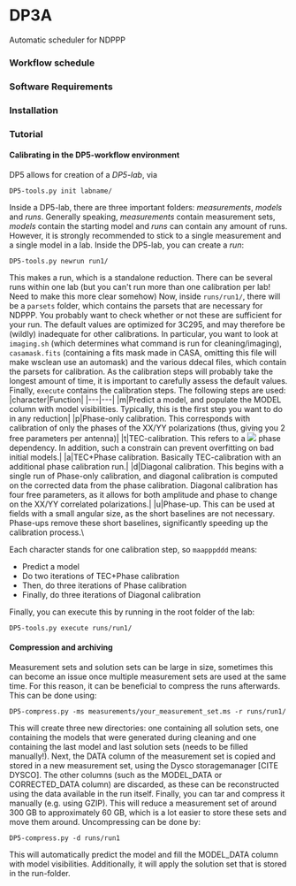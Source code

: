 # DP3A
Automatic scheduler for NDPPP

### Workflow schedule

### Software Requirements

### Installation

### Tutorial
#### Calibrating in the DP5-workflow environment
DP5 allows for creation of a *DP5-lab*, via
```
DP5-tools.py init labname/
```
Inside a DP5-lab, there are three important folders: *measurements*, *models* and *runs*.
Generally speaking, *measurements* contain measurement sets, *models* contain the starting model and *runs* can contain any amount of runs.
However, it is strongly recommended to stick to a single measurement and a single model in a lab.
Inside the DP5-lab, you can create a *run*:
```
DP5-tools.py newrun run1/
```
This makes a run, which is a standalone reduction.
There can be several runs within one lab (but you can't run more than one calibration per lab! Need to make this more clear somehow)
Now, inside ``runs/run1/``, there will be a ``parsets`` folder, which contains the parsets that are necessary for NDPPP.
You probably want to check whether or not these are sufficient for your run.
The default values are optimized for 3C295, and may therefore be (wildly) inadequate for other calibrations.
In particular, you want to look at ``imaging.sh`` (which determines what command is run for cleaning/imaging), ``casamask.fits`` (containing a fits mask made in CASA, omitting this file will make wsclean use an automask) and the various ddecal files, which contain the parsets for calibration.
As the calibration steps will probably take the longest amount of time, it is important to carefully assess the default values.
Finally, ``execute`` contains the calibration steps. The following steps are used:
|character|Function|
|---|---|
|m|Predict a model, and populate the MODEL column with model visibilities. Typically, this is the first step you want to do in any reduction|
|p|Phase-only calibration. This corresponds with calibration of only the phases of the XX/YY polarizations (thus, giving you 2 free parameters per antenna)|
|t|TEC-calibration. This refers to a <img src="https://render.githubusercontent.com/render/math?math=\frac{1}{\nu}"> phase dependency. In addition, such a constrain can prevent overfitting on bad initial models.|
|a|TEC+Phase calibration. Basically TEC-calibration with an additional phase calibration run.|
|d|Diagonal calibration. This begins with a single run of Phase-only calibration, and diagonal calibration is computed on the corrected data from the phase calibration. Diagonal calibration has four free parameters, as it allows for both amplitude and phase to change on the XX/YY correlated polarizations.|
|u|Phase-up. This can be used at fields with a small angular size, as the short baselines are not necessary. Phase-ups remove these short baselines, significantly speeding up the calibration process.\

Each character stands for one calibration step, so ``maapppddd`` means:
  * Predict a model
  * Do two iterations of TEC+Phase calibration
  * Then, do three iterations of Phase calibration
  * Finally, do three iterations of Diagonal calibration
  
Finally, you can execute this by running in the root folder of the lab:
```
DP5-tools.py execute runs/run1/
```
#### Compression and archiving
Measurement sets and solution sets can be large in size, sometimes this can become an issue once multiple measurement sets are used at the same time.
For this reason, it can be beneficial to compress the runs afterwards. 
This can be done using:
```
DP5-compress.py -ms measurements/your_measurement_set.ms -r runs/run1/
```
This will create three new directories: one containing all solution sets, one containing the models that were generated during cleaning and one containing the last model and last solution sets (needs to be filled manually!). 
Next, the DATA column of the measurement set is copied and stored in a new measurement set, using the Dysco storagemanager [CITE DYSCO].
The other columns (such as the MODEL_DATA or CORRECTED_DATA column) are discarded, as these can be reconstructed using the data available in the run itself.
Finally, you can tar and compress it manually (e.g. using GZIP). This will reduce a measurement set of around 300 GB to approximately 60 GB, which is a lot easier to store these sets and move them around.
Uncompressing can be done by:
```
DP5-compress.py -d runs/run1
```
This will automatically predict the model and fill the MODEL_DATA column with model visibilities. Additionally, it will apply the solution set that is stored in the run-folder.
